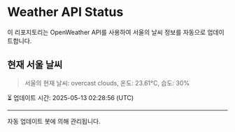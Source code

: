 
# Weather API Status

이 리포지토리는 OpenWeather API를 사용하여 서울의 날씨 정보를 자동으로 업데이트합니다.

## 현재 서울 날씨
> 서울의 현재 날씨: overcast clouds, 온도: 23.61°C, 습도: 30%

⏳ 업데이트 시간: 2025-05-13 02:28:56 (UTC)

---
자동 업데이트 봇에 의해 관리됩니다.
